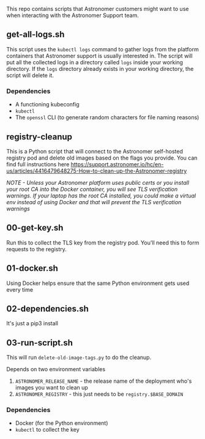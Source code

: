 This repo contains scripts that Astronomer customers might want to use when interacting with the Astronomer Support team.

## get-all-logs.sh

This script uses the `kubectl logs` command to gather logs from the platform containers that Astronomer support is usually interested in. The script will put all the collected logs in a directory called `logs` inside your working directory. If the `logs` directory already exists in your working directory, the script will delete it.

### Dependencies
* A functioning kubeconfig
* `kubectl`
* The `openssl` CLI (to generate random characters for file naming reasons)


## registry-cleanup

This is a Python script that will connect to the Astronomer self-hosted registry pod and delete old images based on the flags you provide. You can find full instructions here
https://support.astronomer.io/hc/en-us/articles/4416479648275-How-to-clean-up-the-Astronomer-registry

*NOTE - Unless your Astronomer platform uses public certs or you install your root CA into the Docker container, you will see TLS verification warnings. If your laptop has the root CA installed, you could make a virtual env instead of using Docker and that will prevent the TLS verification warnings*


## 00-get-key.sh

Run this to collect the TLS key from the registry pod. You'll need this to form requests to the registry.

## 01-docker.sh

Using Docker helps ensure that the same Python environment gets used every time

## 02-dependencies.sh

It's just a pip3 install

## 03-run-script.sh

This will run `delete-old-image-tags.py` to do the cleanup.

Depends on two environment variables
1. `ASTRONOMER_RELEASE_NAME` - the release name of the deployment who's images you want to clean up
1. `ASTRONOMER_REGISTRY` - this just needs to be `registry.$BASE_DOMAIN`

### Dependencies
* Docker (for the Python environment)
* `kubectl` to collect the key